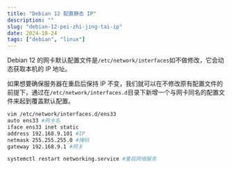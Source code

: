 ```yaml
---
title: "Debian 12 配置静态 IP"
description: ""
slug: "debian-12-pei-zhi-jing-tai-ip"
date: 2024-10-24
tags: ["debian", "linux"]
---
```


Debian 12 的网卡默认配置文件是`/etc/network/interfaces`如不做修改，它会动态获取本机的 IP 地址。

如果想要确保服务器在重启后保持 IP 不变，我们就可以在不修改原有配置文件的前提下，通过在`/etc/network/interfaces.d`目录下新增一个与网卡同名的配置文件来起到覆盖默认配置。



```bash
vim /etc/network/interfaces.d/ens33
auto ens33 #网卡名
iface ens33 inet static
address 192.168.9.101 #IP
netmask 255.255.255.0 #掩码
gateway 192.168.9.1 #网关

systemctl restart networking.service #重启网络服务
```